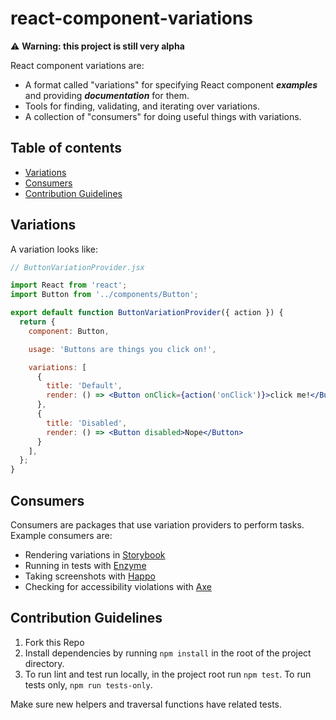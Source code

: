 # react-component-variations

⚠️ **Warning: this project is still very alpha**

React component variations are:
* A format called "variations" for specifying React component **_examples_** and providing **_documentation_** for them.
* Tools for finding, validating, and iterating over variations.
* A collection of "consumers" for doing useful things with variations.

## Table of contents

- [Variations](#variations)
- [Consumers](#consumers)
- [Contribution Guidelines](#contribution-guidelines)

## Variations

A variation looks like:

```jsx
// ButtonVariationProvider.jsx

import React from 'react';
import Button from '../components/Button';

export default function ButtonVariationProvider({ action }) {
  return {
    component: Button,

    usage: 'Buttons are things you click on!',

    variations: [
      {
        title: 'Default',
        render: () => <Button onClick={action('onClick')}>click me!</Button>,
      },
      {
        title: 'Disabled',
        render: () => <Button disabled>Nope</Button>
      }
    ],
  };
}
```

## Consumers

Consumers are packages that use variation providers to perform tasks. Example consumers are:
* Rendering variations in [Storybook](https://storybook.js.org/)
* Running in tests with [Enzyme](https://github.com/airbnb/react-component-variations-consumer-enzyme)
* Taking screenshots with [Happo](https://happo.io/)
* Checking for accessibility violations with [Axe](https://www.deque.com/axe/)

## Contribution Guidelines

1. Fork this Repo
2. Install dependencies by running `npm install` in the root of the project directory.
3. To run lint and test run locally, in the project root run `npm test`. To run tests only, `npm run tests-only`.

Make sure new helpers and traversal functions have related tests.
